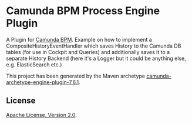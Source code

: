 # Camunda BPM Process Engine Plugin
A Plugin for [Camunda BPM](http://docs.camunda.org). Example on how to implement a CompositeHistoryEventHandler which saves History to the Camunda DB tables (for use in Cockpit and Queries) and additionally saves it to a separate History Backend (here it's a Logger but it could be anything else, e.g. ElasticSearch etc.)

This project has been generated by the Maven archetype
[camunda-archetype-engine-plugin-7.6.1](http://docs.camunda.org/latest/guides/user-guide/#process-applications-maven-project-templates-archetypes).


## License
[Apache License, Version 2.0](http://www.apache.org/licenses/LICENSE-2.0).

<!-- HTML snippet for index page
  <tr>
    <td><img src="snippets/engine-plugin-custom-history-level/src/main/resources/process.png" width="100"></td>
    <td><a href="snippets/engine-plugin-custom-history-level">Camunda BPM Process Engine Plugin</a></td>
    <td>A Plugin for [Camunda BPM](http://docs.camunda.org).</td>
  </tr>
-->
<!-- Tweet
New @CamundaBPM example: Camunda BPM Process Engine Plugin - A Plugin for [Camunda BPM](http://docs.camunda.org). https://github.com/camunda/camunda-consulting/tree/master/snippets/engine-plugin-custom-history-level
-->
